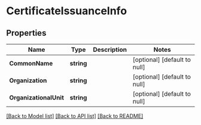 # CertificateIssuanceInfo

## Properties
Name | Type | Description | Notes
------------ | ------------- | ------------- | -------------
**CommonName** | **string** |  | [optional] [default to null]
**Organization** | **string** |  | [optional] [default to null]
**OrganizationalUnit** | **string** |  | [optional] [default to null]

[[Back to Model list]](../README.md#documentation-for-models) [[Back to API list]](../README.md#documentation-for-api-endpoints) [[Back to README]](../README.md)

